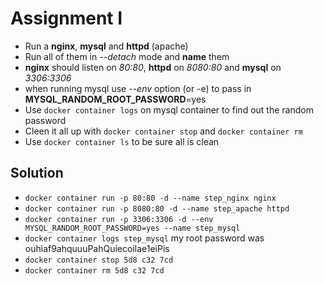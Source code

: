 # Assignment I

- Run a **nginx**, **mysql** and **httpd** (apache)
- Run all of them in *--detach* mode and **name** them 
- **nginx** should listen on *80:80*, **httpd** on *8080:80* and **mysql** on *3306:3306*
- when running mysql use *--env* option (or -e) to pass in **MYSQL_RANDOM_ROOT_PASSWORD**=yes
- Use `docker container logs` on mysql container to find out the random password
- Cleen it all up with `docker container stop` and `docker container rm`
- Use `docker container ls` to be sure all is clean

## Solution

- `docker container run -p 80:80 -d --name step_nginx nginx`
- `docker container run -p 8080:80 -d --name step_apache httpd`
- `docker container run -p 3306:3306 -d --env MYSQL_RANDOM_ROOT_PASSWORD=yes --name step_mysql`
- `docker container logs step_mysql` my root password was ouhiaf9ahquuuPahQuiecoilae1eiPis
- `docker container stop 5d8 c32 7cd`
- `docker container rm 5d8 c32 7cd`